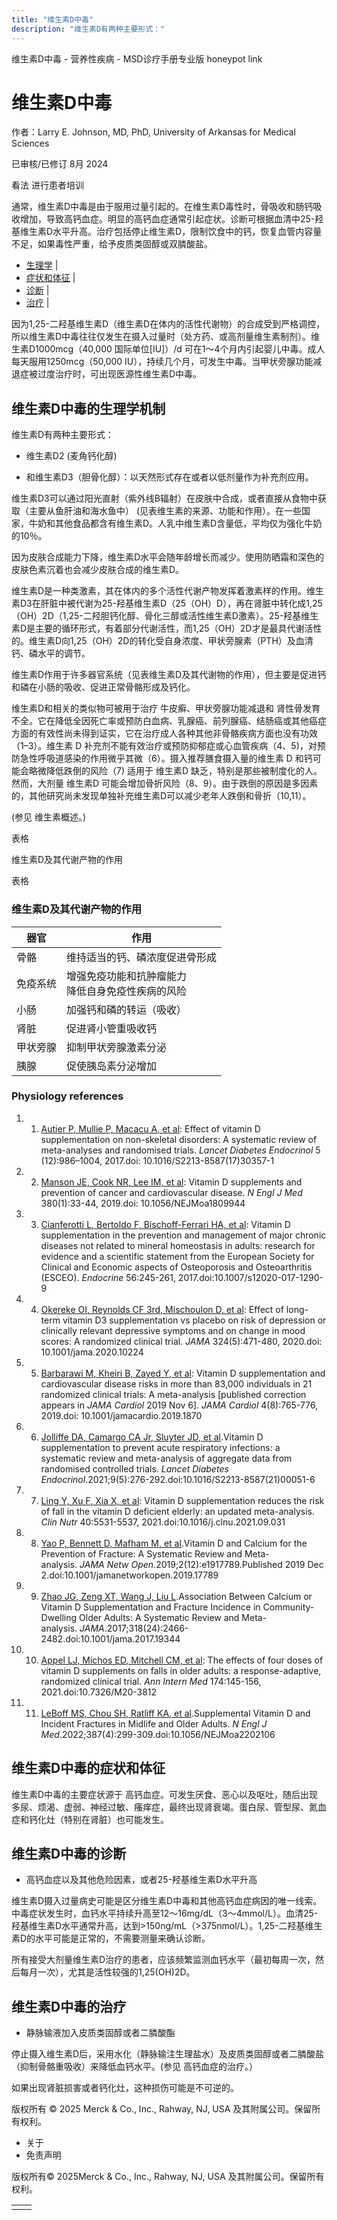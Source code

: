 ```yaml
---
title: "维生素D中毒"
description: "维生素D有两种主要形式："
---
```


﻿维生素D中毒 - 营养性疾病 - MSD诊疗手册专业版 honeypot link

# 维生素D中毒

作者：Larry E. Johnson, MD, PhD, University of Arkansas for Medical Sciences

已审核/已修订 8月 2024

看法 进行患者培训

通常，维生素D中毒是由于服用过量引起的。在维生素D毒性时，骨吸收和肠钙吸收增加，导致高钙血症。明显的高钙血症通常引起症状。诊断可根据血清中25-羟基维生素D水平升高。治疗包括停止维生素D，限制饮食中的钙，恢复血管内容量不足，如果毒性严重，给予皮质类固醇或双膦酸盐。

- [生理学](#生理学_v44325541_zh) \|
- [症状和体征](#症状和体征_v44325636_zh) \|
- [诊断](#诊断_v44325640_zh) \|
- [治疗](#治疗_v44325647_zh) \|

因为1,25-二羟基维生素D（维生素D在体内的活性代谢物）的合成受到严格调控，所以维生素D中毒往往仅发生在摄入过量时（处方药、或高剂量维生素制剂）。维生素D1000mcg（40,000 国际单位\[IU\]）/d 可在1～4个月内引起婴儿中毒。成人每天服用1250mcg（50,000 IU），持续几个月，可发生中毒。当甲状旁腺功能减退症被过度治疗时，可出现医源性维生素D中毒。

## 维生素D中毒的生理学机制

维生素D有两种主要形式：

- 维生素D2 (麦角钙化醇)

- 和维生素D3（胆骨化醇）：以天然形式存在或者以低剂量作为补充剂应用。


维生素D3可以通过阳光直射（紫外线B辐射）在皮肤中合成，或者直接从食物中获取（主要从鱼肝油和海水鱼中） (见表维生素的来源、功能和作用）。在一些国家，牛奶和其他食品都含有维生素D。人乳中维生素D含量低，平均仅为强化牛奶的10％。

因为皮肤合成能力下降，维生素D水平会随年龄增长而减少。使用防晒霜和深色的皮肤色素沉着也会减少皮肤合成的维生素D。

维生素D是一种类激素，其在体内的多个活性代谢产物发挥着激素样的作用。维生素D3在肝脏中被代谢为25-羟基维生素D（25（OH）D），再在肾脏中转化成1,25（OH）2D（1,25-二羟胆钙化醇、骨化三醇或活性维生素D激素）。25-羟基维生素D是主要的循环形式，有着部分代谢活性，而1,25（OH）2D才是最具代谢活性的。维生素D向1,25（OH）2D的转化受自身浓度、甲状旁腺素（PTH）及血清钙、磷水平的调节。

维生素D作用于许多器官系统（见表维生素D及其代谢物的作用），但主要是促进钙和磷在小肠的吸收、促进正常骨骼形成及钙化。

维生素D和相关的类似物可被用于治疗 牛皮癣、甲状旁腺功能减退和 肾性骨发育不全。它在降低全因死亡率或预防白血病、乳腺癌、前列腺癌、结肠癌或其他癌症方面的有效性尚未得到证实，它在治疗成人各种其他非骨骼疾病方面也没有功效（1–3）。维生素 D 补充剂不能有效治疗或预防抑郁症或心血管疾病（4、5)，对预防急性呼吸道感染的作用微乎其微（6）。摄入推荐膳食摄入量的维生素 D 和钙可能会略微降低跌倒的风险（7) 适用于 维生素D 缺乏，特别是那些被制度化的人。然而，大剂量 维生素D 可能会增加骨折风险（8、9）。由于跌倒的原因是多因素的，其他研究尚未发现单独补充维生素D可以减少老年人跌倒和骨折（10,11）。

(参见 维生素概述。)

表格

维生素D及其代谢产物的作用

表格

### 维生素D及其代谢产物的作用

| 器官 | 作用 |
| --- | --- |
| 骨骼 | 维持适当的钙、磷浓度促进骨形成 |
| 免疫系统 | 增强免疫功能和抗肿瘤能力<br>降低自身免疫性疾病的风险 |
| 小肠 | 加强钙和磷的转运（吸收） |
| 肾脏 | 促进肾小管重吸收钙 |
| 甲状旁腺 | 抑制甲状旁腺激素分泌 |
| 胰腺 | 促使胰岛素分泌增加 |

### Physiology references

01. 1. [Autier P, Mullie P, Macacu A, et al](https://www.ncbi.nlm.nih.gov/pubmed/29102433): Effect of vitamin D supplementation on non-skeletal disorders: A systematic review of meta-analyses and randomised trials. _Lancet Diabetes Endocrinol_ 5 (12):986–1004, 2017.doi: 10.1016/S2213-8587(17)30357-1

02. 2. [Manson JE, Cook NR, Lee IM, et al](http://www.ncbi.nlm.nih.gov/pubmed/30415629): Vitamin D supplements and prevention of cancer and cardiovascular disease. _N Engl J Med_ 380(1):33-44, 2019.doi: 10.1056/NEJMoa1809944

03. 3. [Cianferotti L, Bertoldo F, Bischoff-Ferrari HA, et al](https://www.ncbi.nlm.nih.gov/pmc/articles/PMC6776482/): Vitamin D supplementation in the prevention and management of major chronic diseases not related to mineral homeostasis in adults: research for evidence and a scientific statement from the European Society for Clinical and Economic aspects of Osteoporosis and Osteoarthritis (ESCEO). _Endocrine_ 56:245-261, 2017.doi:10.1007/s12020-017-1290-9

04. 4. [Okereke OI, Reynolds CF 3rd, Mischoulon D, et al](https://pubmed.ncbi.nlm.nih.gov/32749491/): Effect of long-term vitamin D3 supplementation vs placebo on risk of depression or clinically relevant depressive symptoms and on change in mood scores: A randomized clinical trial. _JAMA_ 324(5):471-480, 2020.doi: 10.1001/jama.2020.10224

05. 5. [Barbarawi M, Kheiri B, Zayed Y, et al](https://pubmed.ncbi.nlm.nih.gov/31215980/): Vitamin D supplementation and cardiovascular disease risks in more than 83,000 individuals in 21 randomized clinical trials: A meta-analysis \[published correction appears in _JAMA Cardiol_ 2019 Nov 6\]. _JAMA Cardiol_ 4(8):765-776, 2019.doi: 10.1001/jamacardio.2019.1870

06. 6. [Jolliffe DA, Camargo CA Jr, Sluyter JD, et al](https://pubmed.ncbi.nlm.nih.gov/33798465/).Vitamin D supplementation to prevent acute respiratory infections: a systematic review and meta-analysis of aggregate data from randomised controlled trials. _Lancet Diabetes Endocrinol_.2021;9(5):276-292.doi:10.1016/S2213-8587(21)00051-6

07. 7. [Ling Y, Xu F, Xia X, et al](https://pubmed.ncbi.nlm.nih.gov/34656949/): Vitamin D supplementation reduces the risk of fall in the vitamin D deficient elderly: an updated meta-analysis. _Clin Nutr_ 40:5531-5537, 2021.doi:10.1016/j.clnu.2021.09.031

08. 8. [Yao P, Bennett D, Mafham M, et al](https://www.ncbi.nlm.nih.gov/pmc/articles/PMC6991219/).Vitamin D and Calcium for the Prevention of Fracture: A Systematic Review and Meta-analysis. _JAMA Netw Open_.2019;2(12):e1917789.Published 2019 Dec 2.doi:10.1001/jamanetworkopen.2019.17789

09. 9. [Zhao JG, Zeng XT, Wang J, Liu L](https://www.ncbi.nlm.nih.gov/pmc/articles/PMC5820727/).Association Between Calcium or Vitamin D Supplementation and Fracture Incidence in Community-Dwelling Older Adults: A Systematic Review and Meta-analysis. _JAMA_.2017;318(24):2466-2482.doi:10.1001/jama.2017.19344

10. 10. [Appel LJ, Michos ED, Mitchell CM, et al](https://pubmed.ncbi.nlm.nih.gov/33284677/): The effects of four doses of vitamin D supplements on falls in older adults: a response-adaptive, randomized clinical trial. _Ann Intern Med_ 174:145-156, 2021.doi:10.7326/M20-3812

11. 11. [LeBoff MS, Chou SH, Ratliff KA, et al](https://www.ncbi.nlm.nih.gov/pmc/articles/PMC9716639/).Supplemental Vitamin D and Incident Fractures in Midlife and Older Adults. _N Engl J Med_.2022;387(4):299-309.doi:10.1056/NEJMoa2202106


## 维生素D中毒的症状和体征

维生素D中毒的主要症状源于 高钙血症。可发生厌食、恶心以及呕吐，随后出现多尿、烦渴、虚弱、神经过敏、瘙痒症，最终出现肾衰竭。蛋白尿、管型尿、氮血症和钙化灶（特别在肾脏）也可能发生。

## 维生素D中毒的诊断

- 高钙血症以及其他危险因素，或者25-羟基维生素D水平升高


维生素D摄入过量病史可能是区分维生素D中毒和其他高钙血症病因的唯一线索。 中毒症状发生时，血钙水平持续升高至12～16mg/dL（3～4mmol/L）。血清25-羟基维生素D水平通常升高，达到>150ng/mL（>375nmol/L）。1,25-二羟基维生素D的水平可能是正常的，不需要测量来确认诊断。

所有接受大剂量维生素D治疗的患者，应该频繁监测血钙水平（最初每周一次，然后每月一次），尤其是活性较强的1,25(OH)2D。

## 维生素D中毒的治疗

- 静脉输液加入皮质类固醇或者二膦酸酯


停止摄入维生素D后，采用水化（静脉输注生理盐水）及皮质类固醇或者二膦酸盐（抑制骨骼重吸收）来降低血钙水平。(参见 高钙血症的治疗。）

如果出现肾脏损害或者钙化灶，这种损伤可能是不可逆的。



版权所有 © 2025
Merck & Co., Inc., Rahway, NJ, USA 及其附属公司。保留所有权利。

- 关于
- 免责声明

版权所有© 2025Merck & Co., Inc., Rahway, NJ, USA 及其附属公司。保留所有权利。

|     |     |
| --- | --- |
|  |  |